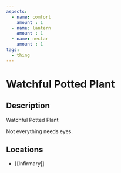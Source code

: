 ```yaml
---
aspects: 
  - name: comfort
    amount : 1
  - name: lantern
    amount : 1
  - name: nectar
    amount : 1
tags:
  - thing
---
```


# Watchful Potted Plant

## Description
Watchful Potted Plant

Not everything needs eyes.
## Locations
- [[Infirmary]]